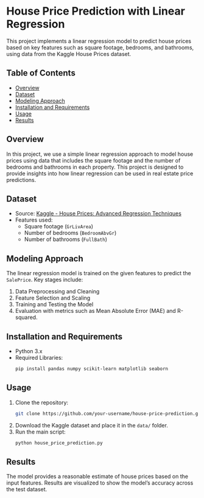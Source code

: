 # House Price Prediction with Linear Regression

This project implements a linear regression model to predict house prices based on key features such as square footage, bedrooms, and bathrooms, using data from the Kaggle House Prices dataset.

## Table of Contents
- [Overview](#overview)
- [Dataset](#dataset)
- [Modeling Approach](#modeling-approach)
- [Installation and Requirements](#installation-and-requirements)
- [Usage](#usage)
- [Results](#results)

## Overview
In this project, we use a simple linear regression approach to model house prices using data that includes the square footage and the number of bedrooms and bathrooms in each property. This project is designed to provide insights into how linear regression can be used in real estate price predictions.

## Dataset
- Source: [Kaggle - House Prices: Advanced Regression Techniques](https://www.kaggle.com/c/house-prices-advanced-regression-techniques/data)
- Features used:
  - Square footage (`GrLivArea`)
  - Number of bedrooms (`BedroomAbvGr`)
  - Number of bathrooms (`FullBath`)

## Modeling Approach
The linear regression model is trained on the given features to predict the `SalePrice`. Key stages include:
1. Data Preprocessing and Cleaning
2. Feature Selection and Scaling
3. Training and Testing the Model
4. Evaluation with metrics such as Mean Absolute Error (MAE) and R-squared.

## Installation and Requirements
- Python 3.x
- Required Libraries: 
  ```sh
  pip install pandas numpy scikit-learn matplotlib seaborn
  ```

## Usage
1. Clone the repository:
   ```sh
   git clone https://github.com/your-username/house-price-prediction.git
   ```
2. Download the Kaggle dataset and place it in the `data/` folder.
3. Run the main script:
   ```sh
   python house_price_prediction.py
   ```

## Results
The model provides a reasonable estimate of house prices based on the input features. Results are visualized to show the model’s accuracy across the test dataset.
